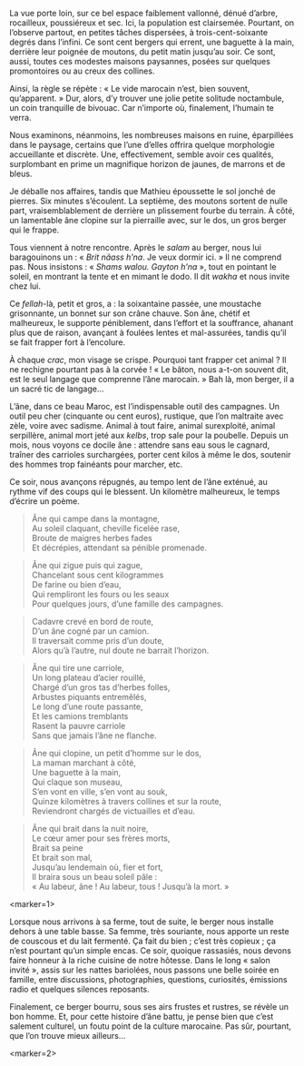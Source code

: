 ﻿La vue porte loin, sur ce bel espace faiblement vallonné, dénué d’arbre, rocailleux, poussiéreux et sec.
Ici, la population est clairsemée.
Pourtant, on l’observe partout, en petites tâches dispersées, à trois-cent-soixante degrés dans l’infini.
Ce sont cent bergers qui errent, une baguette à la main, derrière leur poignée de moutons, du petit matin jusqu’au soir.
Ce sont, aussi, toutes ces modestes maisons paysannes, posées sur quelques promontoires ou au creux des collines.

Ainsi, la règle se répète : « Le vide marocain n’est, bien souvent, qu’apparent. »
Dur, alors, d’y trouver une jolie petite solitude noctambule, un coin tranquille de bivouac.
Car n’importe où, finalement, l’humain te verra.

Nous examinons, néanmoins, les nombreuses maisons en ruine, éparpillées dans le paysage, certains que l’une d’elles offrira quelque morphologie accueillante et discrète.
Une, effectivement, semble avoir ces qualités, surplombant en prime un magnifique horizon de jaunes, de marrons et de bleus.

Je déballe nos affaires, tandis que Mathieu époussette le sol jonché de pierres.
Six minutes s’écoulent.
La septième, des moutons sortent de nulle part, vraisemblablement de derrière un plissement fourbe du terrain.
À côté, un lamentable âne clopine sur la pierraille avec, sur le dos, un gros berger qui le frappe.

Tous viennent à notre rencontre.
Après le *salam* au berger, nous lui baragouinons un : « *Brit nâass h’na*. Je veux dormir ici. »
Il ne comprend pas.
Nous insistons : « *Shams walou. Gayton h’na* », tout en pointant le soleil, en montrant la tente et en mimant le dodo.
Il dit *wakha* et nous invite chez lui.

Ce *fellah*-là, petit et gros, a : la soixantaine passée, une moustache grisonnante, un bonnet sur son crâne chauve.
Son âne, chétif et malheureux, le supporte péniblement, dans l’effort et la souffrance, ahanant plus que de raison, avançant à foulées lentes et mal-assurées, tandis qu’il se fait frapper fort à l’encolure.

À chaque *crac*, mon visage se crispe.
Pourquoi tant frapper cet animal ?
Il ne rechigne pourtant pas à la corvée !
« Le bâton, nous a-t-on souvent dit, est le seul langage que comprenne l’âne marocain. »
Bah là, mon berger, il a un sacré tic de langage...

L’âne, dans ce beau Maroc, est l’indispensable outil des campagnes.
Un outil peu cher (cinquante ou cent euros), rustique, que l’on maltraite avec zèle, voire avec sadisme.
Animal à tout faire, animal surexploité, animal serpillère, animal mort jeté aux *kelbs*, trop sale pour la poubelle.
Depuis un mois, nous voyons ce docile âne : attendre sans eau sous le cagnard, traîner des carrioles surchargées, porter cent kilos à même le dos, soutenir des hommes trop fainéants pour marcher, etc.

Ce soir, nous avançons répugnés, au tempo lent de l’âne exténué, au rythme vif des coups qui le blessent.
Un kilomètre malheureux, le temps d’écrire un poème.

> Âne qui campe dans la montagne,  
Au soleil claquant, cheville ficelée rase,  
Broute de maigres herbes fades  
Et décrépies, attendant sa pénible promenade.

> Âne qui zigue puis qui zague,  
Chancelant sous cent kilogrammes  
De farine ou bien d’eau,  
Qui rempliront les fours ou les seaux  
Pour quelques jours, d’une famille des campagnes.

> Cadavre crevé en bord de route,  
D’un âne cogné par un camion.  
Il traversait comme pris d’un doute,  
Alors qu’à l’autre, nul doute ne barrait l’horizon.

> Âne qui tire une carriole,  
Un long plateau d’acier rouillé,  
Chargé d’un gros tas d’herbes folles,  
Arbustes piquants entremêlés,  
Le long d’une route passante,  
Et les camions tremblants  
Rasent la pauvre carriole  
Sans que jamais l’âne ne flanche.

> Âne qui clopine, un petit d’homme sur le dos,  
La maman marchant à côté,  
Une baguette à la main,  
Qui claque son museau,  
S’en vont en ville, s’en vont au souk,  
Quinze kilomètres à travers collines et sur la route,  
Reviendront chargés de victuailles et d’eau.

> Âne qui brait dans la nuit noire,  
Le cœur amer pour ses frères morts,  
Brait sa peine  
Et brait son mal,  
Jusqu’au lendemain où, fier et fort,  
Il braira sous un beau soleil pâle :  
> « Au labeur, âne ! Au labeur, tous ! Jusqu’à la mort. »

<marker=1>

Lorsque nous arrivons à sa ferme, tout de suite, le berger nous installe dehors à une table basse.
Sa femme, très souriante, nous apporte un reste de couscous et du lait fermenté.
Ça fait du bien ; c’est très copieux ; ça n’est pourtant qu’un simple encas.
Ce soir, quoique rassasiés, nous devons faire honneur à la riche cuisine de notre hôtesse.
Dans le long « salon invité », assis sur les nattes bariolées, nous passons une belle soirée en famille, entre discussions, photographies, questions, curiosités, émissions radio et quelques silences reposants.

Finalement, ce berger bourru, sous ses airs frustes et rustres, se révèle un bon homme.
Et, pour cette histoire d’âne battu, je pense bien que c’est salement culturel, un foutu point de la culture marocaine.
Pas sûr, pourtant, que l’on trouve mieux ailleurs...

<marker=2>
